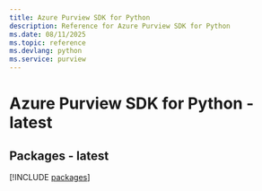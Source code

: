```yaml
---
title: Azure Purview SDK for Python
description: Reference for Azure Purview SDK for Python
ms.date: 08/11/2025
ms.topic: reference
ms.devlang: python
ms.service: purview
---
```

# Azure Purview SDK for Python - latest
## Packages - latest
[!INCLUDE [packages](purview-index.md)]